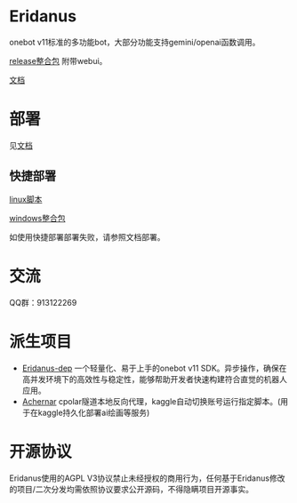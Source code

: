 
# Eridanus
onebot v11标准的多功能bot，大部分功能支持gemini/openai函数调用。

[release整合包](https://github.com/avilliai/Eridanus/releases) 附带webui。

[文档](https://eridanus-doc.netlify.app/)
# 部署
见[文档](https://eridanus-doc.netlify.app/)

## 快捷部署
[linux脚本](https://gitee.com/laixi_lingdun/eridanus_deploy)

[windows整合包](https://github.com/avilliai/Eridanus/releases)

如使用快捷部署部署失败，请参照文档部署。
# 交流
QQ群：913122269
# 派生项目
- [Eridanus-dep](https://github.com/avilliai/eridanus-dep) 一个轻量化、易于上手的onebot v11 SDK。异步操作，确保在高并发环境下的高效性与稳定性，能够帮助开发者快速构建符合直觉的机器人应用。
- [Achernar](https://github.com/avilliai/Achernar) cpolar隧道本地反向代理，kaggle自动切换账号运行指定脚本。(用于在kaggle持久化部署ai绘画等服务)
# 开源协议
Eridanus使用的AGPL V3协议禁止未经授权的商用行为，任何基于Eridanus修改的项目/二次分发均需依照协议要求公开源码，不得隐瞒项目开源事实。
